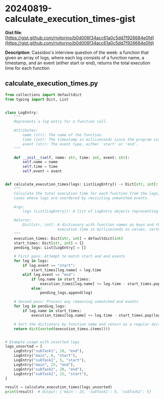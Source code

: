 # 20240819-calculate_execution_times-gist

**Gist file**: [https://gist.github.com/rjvitorino/b0d006f34acc61a0c5dd7f926684e0fd](https://gist.github.com/rjvitorino/b0d006f34acc61a0c5dd7f926684e0fd)

**Description**: Cassidoo's interview question of the week: a function that given an array of logs, where each log consists of a function name, a timestamp, and an event (either start or end), returns the total execution time for each function

## calculate_execution_times.py

```Python
from collections import defaultdict
from typing import Dict, List


class LogEntry:
    """
    Represents a log entry for a function call.

    Attributes:
        name (str): The name of the function.
        time (int): The timestamp in milliseconds since the program started.
        event (str): The event type, either 'start' or 'end'.
    """

    def __init__(self, name: str, time: int, event: str):
        self.name = name
        self.time = time
        self.event = event


def calculate_execution_times(logs: List[LogEntry]) -> Dict[str, int]:
    """
    Calculate the total execution time for each function from the logs, handling
    cases where logs are unordered by revisiting unmatched events.

    Args:
        logs (List[LogEntry]): A list of LogEntry objects representing the function logs.

    Returns:
        Dict[str, int]: A dictionary with function names as keys and their total
                        execution time in milliseconds as values, sorted by function name.
    """
    execution_times: Dict[str, int] = defaultdict(int)
    start_times: Dict[str, int] = {}
    pending_logs: List[LogEntry] = []

    # First pass: Attempt to match start and end events
    for log in logs:
        if log.event == "start":
            start_times[log.name] = log.time
        elif log.event == "end":
            if log.name in start_times:
                execution_times[log.name] += log.time - start_times.pop(log.name)
            else:
                pending_logs.append(log)

    # Second pass: Process any remaining unmatched end events
    for log in pending_logs:
        if log.name in start_times:
            execution_times[log.name] += log.time - start_times.pop(log.name)

    # Sort the dictionary by function name and return as a regular dictionary
    return dict(sorted(execution_times.items()))


# Example usage with unsorted logs
logs_unsorted = [
    LogEntry("subTask1", 10, "end"),
    LogEntry("main", 0, "start"),
    LogEntry("subTask1", 5, "start"),
    LogEntry("main", 25, "end"),
    LogEntry("subTask2", 20, "end"),
    LogEntry("subTask2", 15, "start"),
]

result = calculate_execution_times(logs_unsorted)
print(result)  # Output: {'main': 25, 'subTask1': 5, 'subTask2': 5}

```
